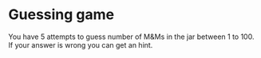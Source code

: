 # Guessing game

You have 5 attempts to guess number of M&Ms in the jar between 1 to 100.
If your answer is wrong you can get an hint.
